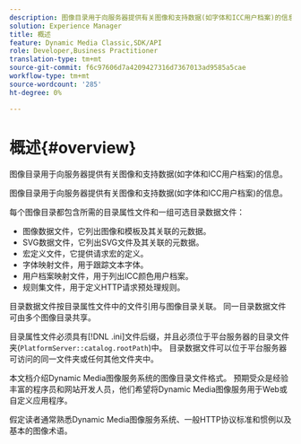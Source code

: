 ```yaml
---
description: 图像目录用于向服务器提供有关图像和支持数据(如字体和ICC用户档案)的信息。
solution: Experience Manager
title: 概述
feature: Dynamic Media Classic,SDK/API
role: Developer,Business Practitioner
translation-type: tm+mt
source-git-commit: f6c97606d7a4209427316d7367013ad9585a5cae
workflow-type: tm+mt
source-wordcount: '285'
ht-degree: 0%

---
```



# 概述{#overview}

图像目录用于向服务器提供有关图像和支持数据(如字体和ICC用户档案)的信息。

图像目录用于向服务器提供有关图像和支持数据(如字体和ICC用户档案)的信息。

每个图像目录都包含所需的目录属性文件和一组可选目录数据文件：

* 图像数据文件，它列出图像和模板及其关联的元数据。
* SVG数据文件，它列出SVG文件及其关联的元数据。
* 宏定义文件，它提供请求宏的定义。
* 字体映射文件，用于跟踪文本字体。
* 用户档案映射文件，用于列出ICC颜色用户档案。
* 规则集文件，用于定义HTTP请求预处理规则。

目录数据文件按目录属性文件中的文件引用与图像目录关联。 同一目录数据文件可由多个图像目录共享。

目录属性文件必须具有[!DNL .ini]文件后缀，并且必须位于平台服务器的目录文件夹(`PlatformServer::catalog.rootPath`)中。 目录数据文件可以位于平台服务器可访问的同一文件夹或任何其他文件夹中。

本文档介绍Dynamic Media图像服务系统的图像目录文件格式。 预期受众是经验丰富的程序员和网站开发人员，他们希望将Dynamic Media图像服务用于Web或自定义应用程序。

假定读者通常熟悉Dynamic Media图像服务系统、一般HTTP协议标准和惯例以及基本的图像术语。
